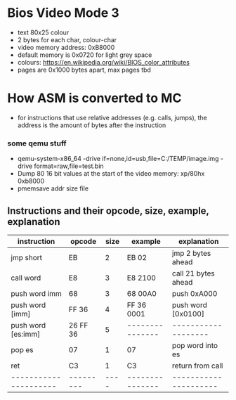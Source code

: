 # Bios Video Mode 3
- text 80x25 colour
- 2 bytes for each char, colour-char
- video memory address: 0xB8000
- default memory is 0x0720 for light grey space
- colours: https://en.wikipedia.org/wiki/BIOS_color_attributes
- pages are 0x1000 bytes apart, max pages tbd

# How ASM is converted to MC
- for instructions that use relative addresses (e.g. calls, jumps), the address is the amount of bytes after the instruction

### some qemu stuff
- qemu-system-x86_64 -drive if=none,id=usb,file=C:/TEMP/image.img -drive format=raw,file=test.bin
- Dump 80 16 bit values at the start of the video memory: xp/80hx 0xb8000
- pmemsave addr size file

## Instructions and their opcode, size, example, explanation
| instruction    	    | opcode    | size | example         | explanation           |
| --------------------- | --------- | ---- | --------------- | --------------------- |
| jmp short   	        | EB        | 2    | EB 02           | jmp 2 bytes ahead     |
| call word          	| E8        | 3    | E8 2100         | call 21 bytes ahead   |
| push word imm         | 68        | 3    | 68 00A0         | push 0xA000           |
| push word [imm]       | FF 36  	| 4    | FF 36 0001      | push word [0x0100]    |
| push word [es:imm]    | 26 FF 36  | 5    | --------------- | -------------------   |
| pop es	  	        | 07        | 1	   | 07              | pop word into es      |
| ret                   | C3        | 1    | C3              | return from call      |
| --------------------- | --------- | ---- | --------------- | --------------------- |
